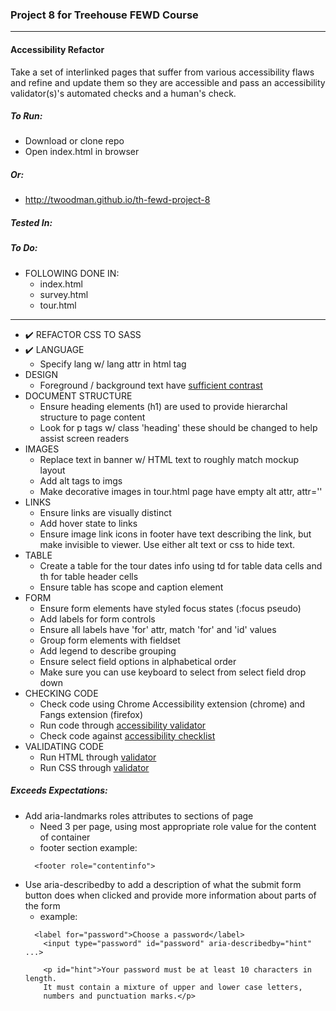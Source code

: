 ### Project 8 for Treehouse FEWD Course
----

#### Accessibility Refactor

Take a set of interlinked pages that suffer from various accessibility
flaws and refine and update them so they are accessible and pass an accessibility
validator(s)'s automated checks and a human's check.


##### To Run:
- Download or clone repo
- Open index.html in browser


##### Or:
- http://twoodman.github.io/th-fewd-project-8


##### Tested In:


##### To Do:
- FOLLOWING DONE IN:
  - index.html
  - survey.html
  - tour.html
----
- ✔️ REFACTOR CSS TO SASS
- ✔️ LANGUAGE
  - Specify lang w/ lang attr in html tag
- DESIGN
  - Foreground / background text have [sufficient contrast](http://leaverou.github.com/contrast-ratio/)
- DOCUMENT STRUCTURE
  - Ensure heading elements (h1) are used to provide hierarchal structure to page content
  - Look for p tags w/ class 'heading' these should be changed to help assist screen readers
- IMAGES
  - Replace text in banner w/ HTML text to roughly match mockup layout
  - Add alt tags to imgs
  - Make decorative images in tour.html page have empty alt attr, attr=''
- LINKS
  - Ensure links are visually distinct
  - Add hover state to links
  - Ensure image link icons in footer have text describing the link, but make invisible to viewer. Use either alt text or css to hide text.
- TABLE
  - Create a table for the tour dates info using td for table data cells and th for table header cells
  - Ensure table has scope and caption element
- FORM
  - Ensure form elements have styled focus states (:focus pseudo)
  - Add labels for form controls
  - Ensure all labels have 'for' attr, match 'for' and 'id' values
  - Group form elements with fieldset
  - Add legend to describe grouping
  - Ensure select field options in alphabetical order
  - Make sure you can use keyboard to select from select field drop down
- CHECKING CODE
  - Check code using Chrome Accessibility extension (chrome) and Fangs extension (firefox)
  - Run code through [accessibility validator](http://achecker.ca/checker/index.php#)
  - Check code against [accessibility checklist](http://a11yproject.com/checklist.html)
- VALIDATING CODE
  - Run HTML through [validator](https://validator.w3.org/#validate_by_input)
  - Run CSS through [validator](https://jigsaw.w3.org/css-validator/#validate_by_input)

##### Exceeds Expectations:
- Add aria-landmarks roles attributes to sections of page
  - Need 3 per page, using most appropriate role value for the content of container
  - footer section example:
  ```
    <footer role="contentinfo">
  ```
- Use aria-describedby to add a description of what the submit form button does when clicked and provide more information about parts of the form
  - example:
  ```
    <label for="password">Choose a password</label>
      <input type="password" id="password" aria-describedby="hint" ...>

      <p id="hint">Your password must be at least 10 characters in length.
      It must contain a mixture of upper and lower case letters,
      numbers and punctuation marks.</p>
  ```
